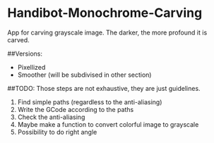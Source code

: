 # Handibot-Monochrome-Carving
App for carving grayscale image. The darker, the more profound it is carved.

##Versions:
* Pixellized
* Smoother (will be subdivised in other section)

##TODO:
Those steps are not exhaustive, they are just guidelines.
1. Find simple paths (regardless to the anti-aliasing)
2. Write the GCode according to the paths
3. Check the anti-aliasing
4. Maybe make a function to convert colorful image to grayscale
5. Possibility to do right angle
